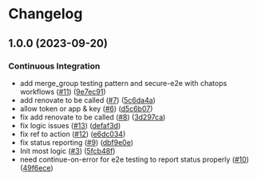 # Changelog

## 1.0.0 (2023-09-20)


### Continuous Integration

* add merge_group testing pattern and secure-e2e with chatops workflows ([#11](https://github.com/defenseunicorns/delivery-github-actions-workflows/issues/11)) ([9e7ec91](https://github.com/defenseunicorns/delivery-github-actions-workflows/commit/9e7ec9183cca8e06c0df4975b4639ad5c3b4ae0a))
* add renovate to be called ([#7](https://github.com/defenseunicorns/delivery-github-actions-workflows/issues/7)) ([5c6da4a](https://github.com/defenseunicorns/delivery-github-actions-workflows/commit/5c6da4ab2c1d7b362c8b70fba8a77d746bf0c779))
* allow token or app & key ([#6](https://github.com/defenseunicorns/delivery-github-actions-workflows/issues/6)) ([d5c6b07](https://github.com/defenseunicorns/delivery-github-actions-workflows/commit/d5c6b079b23bfb23b0cb446f27378ff6a25954ce))
* fix add renovate to be called ([#8](https://github.com/defenseunicorns/delivery-github-actions-workflows/issues/8)) ([3d297ca](https://github.com/defenseunicorns/delivery-github-actions-workflows/commit/3d297ca01d3ad9183f80e77cf6000b5d0e244bc4))
* fix logic issues ([#13](https://github.com/defenseunicorns/delivery-github-actions-workflows/issues/13)) ([defaf3d](https://github.com/defenseunicorns/delivery-github-actions-workflows/commit/defaf3da6f0271baccd553e0064cc26cf2d7efbc))
* fix ref to action ([#12](https://github.com/defenseunicorns/delivery-github-actions-workflows/issues/12)) ([e6dc034](https://github.com/defenseunicorns/delivery-github-actions-workflows/commit/e6dc0342183699f0ce34a56b57a6530c0d76a7d3))
* fix status reporting ([#9](https://github.com/defenseunicorns/delivery-github-actions-workflows/issues/9)) ([dbf9e0e](https://github.com/defenseunicorns/delivery-github-actions-workflows/commit/dbf9e0e30a4331ecf74927568713e93da7b260e6))
* Init most logic ([#3](https://github.com/defenseunicorns/delivery-github-actions-workflows/issues/3)) ([5fcb48f](https://github.com/defenseunicorns/delivery-github-actions-workflows/commit/5fcb48f7434cc9b36e55c30c83d6944f88f8dacf))
* need continue-on-error for e2e testing to report status properly ([#10](https://github.com/defenseunicorns/delivery-github-actions-workflows/issues/10)) ([49f6ece](https://github.com/defenseunicorns/delivery-github-actions-workflows/commit/49f6ece04b644abae8c93192ca6c5d2fb8805cee))
